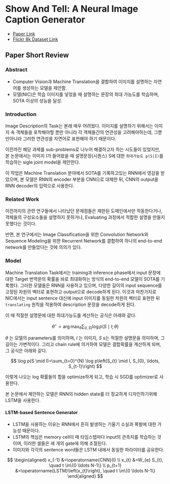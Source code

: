 # Show And Tell: A Neural Image Caption Generator

- [Paper Link](https://arxiv.org/abs/1411.4555)
- [Flickr 8k Dataset Link](https://www.kaggle.com/adityajn105/flickr8k?select=captions.txt)

## Paper Short Review

### Abstract

- Computer Vision과 Machine Translation을 결합하여 이미지를 설명하는 자연어를 생성하는 모델을 제안함.
- 모델(NIC)은 학습 이미지를 넣었을 때 설명하는 문장의 최대 가능도를 학습하며, SOTA 이상의 성능을 달성.

### Introduction

Image Description의 Task는 본래 매우 어려웠다. 이미지를 설명하기 위해서는 이미지 속 객체들을 포착해야할 뿐만 아니라 각 객체들간의 연관성을 고려해야하는데, 그뿐만아니라 그러한 연관성을 자연어로 표현해야 하기 때문이다.

이전까진 해당 과제를 sub-problems로 나누어 해결하고자 하는 시도들이 있었지만, 본 논문에서는 이미지 I가 들어왔을 때 설명문장(시퀀스) S에 대한 `최대가능도 p(S|I)`를 학습하는 sigle joint model을 제안한다.

이 작업은 Machine Translation 분야에서 SOTA를 기록하고있는 RNN에서 영감을 받았으며, 본 모델은 RNN의 encoder 부분을 CNN으로 대체한 뒤, CNN의 output을 RNN decoder의 입력으로 사용한다.

### Related Work

이전까지의 관련 연구들에서 나타났던 문제점들은 제한된 도메인에서만 작동한다거나, 객체들의 구성요소들을 설명하지 못하거나, Evaluating 과정에서 적합한 설명을 만들지 못했다는 것이다.

반면, 본 연구에서는 Image Classification을 위한 Convolution Network와 Sequence Modeling을 위한 Recurrent Network를 결합하여 하나의 end-to-end network를 만들었다는 것에 의의가 있다.

### Model

Machine Translation Task에서는 training과 inference phase에서 input 문장에 대한 Target 번역문의 확률을 바로 최대화하는 방식의 end-to-end 모델이 SOTA를 기록했다. 그러한 모델들은 RNN을 사용하고 있으며, 다양한 길이의 input sequence를 고정된 차원의 벡터로 표현하고 output으로 decode하게 된다. 이것과 마찬가지로 NIC에서는 input sentence 대신에 input 이미지를 동일한 차원의 벡터로 표현한 뒤 `translating` 원칙을 적용하여 description 문장을 decode하게 된다.

이 때 적절한 설명문에 대한 최대가능도를 계산하는 공식은 아래와 같다.

$$
\theta^{\star}=\arg \max _{\theta} \sum_{(I, S)} \log p(S \mid I ; \theta)
$$

$\theta$ 는 모델의 parameters를 의미하며, $I$ 는 이미지, $S$ s는 적절한 설명문을 의미하며, 그 길이는 가변적이다. 그리고 chain rule에 의거하여 모델은 결합확률을 계산하게 되며, 그 공식은 아래와 같다.

$$
\log p(S \mid I)=\sum_{t=0}^{N} \log p\left(S_{t} \mid I, S_{0}, \ldots, S_{t-1}\right)
$$

이렇게 나오는 log 확률들의 합을 optimize하게 되고, 학습 시 SGD를 optimizer로 사용한다.

본 논문에서 제안하는 모델은 RNN의 hidden state를 더 정교하게 디자인하기위해 LSTM을 사용한다.

#### LSTM-based Sentence Generator

- LSTM을 사용하는 이유는 RNN에서 흔히 발생하는 기울기 소실과 폭발에 대한 가능성 때문이다.
- LSTM의 핵심은 memory cell이 매 타임스텝마다 input의 관측치를 학습하는 것이며, 이러한 셀들은 세 개의 gate에 의해 조절된다.
- 이미지와 각각의 sentence word들은 LSTM 내에서 동일한 파라미터를 공유한다.

$$
\begin{aligned}
x_{-1} &=\operatorname{CNN}(I) \\
x_{t} &=W_{e} S_{t}, \quad t \in\{0 \ldots N-1\} \\
p_{t+1} &=\operatorname{LSTM}\left(x_{t}\right), \quad t \in\{0 \ldots N-1\}
\end{aligned}
$$

